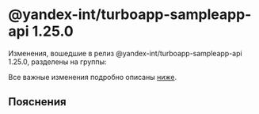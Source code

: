 # @yandex-int/turboapp-sampleapp-api 1.25.0

<!-- ЧЕЛОВЕЧЕСКОЕ ВСТУПЛЕНИЕ -->

Изменения, вошедшие в релиз @yandex-int/turboapp-sampleapp-api 1.25.0, разделены на группы:

Все важные изменения подробно описаны [ниже](#Пояснения).

## Пояснения

